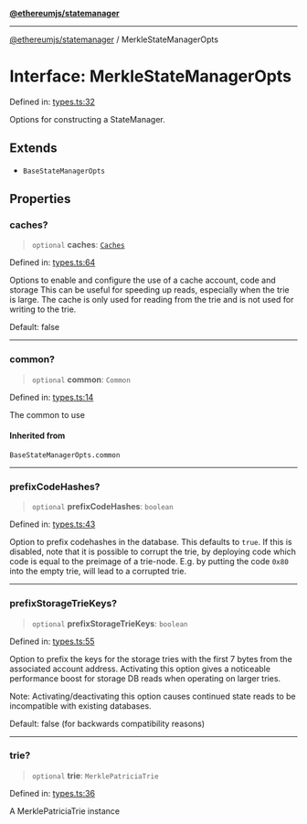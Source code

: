 [**@ethereumjs/statemanager**](../README.md)

***

[@ethereumjs/statemanager](../README.md) / MerkleStateManagerOpts

# Interface: MerkleStateManagerOpts

Defined in: [types.ts:32](https://github.com/ethereumjs/ethereumjs-monorepo/blob/master/packages/statemanager/src/types.ts#L32)

Options for constructing a StateManager.

## Extends

- `BaseStateManagerOpts`

## Properties

### caches?

> `optional` **caches**: [`Caches`](../classes/Caches.md)

Defined in: [types.ts:64](https://github.com/ethereumjs/ethereumjs-monorepo/blob/master/packages/statemanager/src/types.ts#L64)

Options to enable and configure the use of a cache account, code and storage
This can be useful for speeding up reads, especially when the trie is large.
The cache is only used for reading from the trie and is not used for writing to the trie.

Default: false

***

### common?

> `optional` **common**: `Common`

Defined in: [types.ts:14](https://github.com/ethereumjs/ethereumjs-monorepo/blob/master/packages/statemanager/src/types.ts#L14)

The common to use

#### Inherited from

`BaseStateManagerOpts.common`

***

### prefixCodeHashes?

> `optional` **prefixCodeHashes**: `boolean`

Defined in: [types.ts:43](https://github.com/ethereumjs/ethereumjs-monorepo/blob/master/packages/statemanager/src/types.ts#L43)

Option to prefix codehashes in the database. This defaults to `true`.
If this is disabled, note that it is possible to corrupt the trie, by deploying code
which code is equal to the preimage of a trie-node.
E.g. by putting the code `0x80` into the empty trie, will lead to a corrupted trie.

***

### prefixStorageTrieKeys?

> `optional` **prefixStorageTrieKeys**: `boolean`

Defined in: [types.ts:55](https://github.com/ethereumjs/ethereumjs-monorepo/blob/master/packages/statemanager/src/types.ts#L55)

Option to prefix the keys for the storage tries with the first 7 bytes from the
associated account address. Activating this option gives a noticeable performance
boost for storage DB reads when operating on larger tries.

Note: Activating/deactivating this option causes continued state reads to be
incompatible with existing databases.

Default: false (for backwards compatibility reasons)

***

### trie?

> `optional` **trie**: `MerklePatriciaTrie`

Defined in: [types.ts:36](https://github.com/ethereumjs/ethereumjs-monorepo/blob/master/packages/statemanager/src/types.ts#L36)

A MerklePatriciaTrie instance
